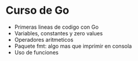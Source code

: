 # Curso de Go

- Primeras lineas de codigo con Go
- Variables, constantes y zero values
- Operadores aritmeticos
- Paquete fmt: algo mas que imprimir en consola
- Uso de funciones